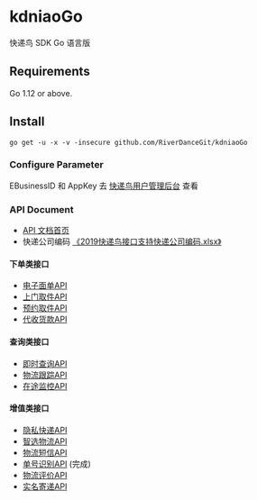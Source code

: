 # kdniaoGo
快递鸟 SDK Go 语言版

## Requirements
Go 1.12 or above.

## Install
```shell
go get -u -x -v -insecure github.com/RiverDanceGit/kdniaoGo
```

### Configure Parameter
EBusinessID 和 AppKey 去 [快递鸟用户管理后台](http://kdniao.com/UserCenter/UserHome.aspx) 查看

### API Document
* [API 文档首页](http://www.kdniao.com/api-all)
* 快递公司编码 [《2019快递鸟接口支持快递公司编码.xlsx》](http://www.kdniao.com/file/2019%E5%BF%AB%E9%80%92%E9%B8%9F%E6%8E%A5%E5%8F%A3%E6%94%AF%E6%8C%81%E5%BF%AB%E9%80%92%E5%85%AC%E5%8F%B8%E7%BC%96%E7%A0%81.xlsx)

#### 下单类接口
* [电子面单API](http://www.kdniao.com/api-eorder)
* [上门取件API](http://www.kdniao.com/api-pickup)
* [预约取件API](http://www.kdniao.com/api-order)
* [代收货款API](http://www.kdniao.com/api-cod)

#### 查询类接口
* [即时查询API](http://www.kdniao.com/api-track)
* [物流跟踪API](http://www.kdniao.com/api-follow)
* [在途监控API](http://www.kdniao.com/api-monitor)

#### 增值类接口
* [隐私快递API](http://www.kdniao.com/api-safemail)
* [智选物流API](http://www.kdniao.com/api-exprecommend)
* [物流短信API](http://www.kdniao.com/api-sms)
* [单号识别API](http://www.kdniao.com/api-recognise) (完成)
* [物流评价API](http://www.kdniao.com/api-evaluate)
* [实名寄递API](http://www.kdniao.com/api-verified)
